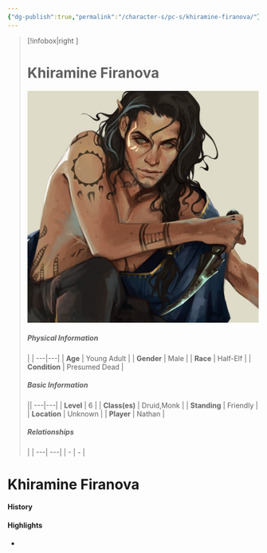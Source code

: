 ```yaml
---
{"dg-publish":true,"permalink":"/character-s/pc-s/khiramine-firanova/"}
---
```


>[!infobox|right ]
># **Khiramine Firanova**
>![Khiramine.jpg|cover h-small](/img/user/Attachments/Characters/Khiramine.jpg)
>##### **Physical Information**
>| | 
>---|---|
>| **Age** | Young Adult |
>| **Gender** | Male |
>| **Race** | Half-Elf |
>| **Condition** | Presumed Dead |
>##### **Basic Information**
>||
>---|---|
>| **Level** | 6 |
>| **Class(es)** | Druid,Monk |
>| **Standing** | Friendly |
>| **Location** | Unknown |
>| **Player** | Nathan |
>##### **Relationships**
>| |
>---| ---|
>| - | *-* |

# Khiramine Firanova
#### History
#### Highlights
- 